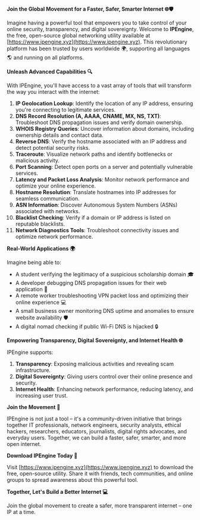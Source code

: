 **Join the Global Movement for a Faster, Safer, Smarter Internet 🌐🛡️**

Imagine having a powerful tool that empowers you to take control of your online security, transparency, and digital sovereignty. Welcome to **IPEngine**, the free, open-source global networking utility available at [https://www.ipengine.xyz](https://www.ipengine.xyz). This revolutionary platform has been trusted by users worldwide 🌍, supporting all languages 🌎 and running on all platforms.

**Unleash Advanced Capabilities 🔍**

With IPEngine, you'll have access to a vast array of tools that will transform the way you interact with the internet:

1.  **IP Geolocation Lookup**: Identify the location of any IP address, ensuring you're connecting to legitimate services.
2.  **DNS Record Resolution (A, AAAA, CNAME, MX, NS, TXT)**: Troubleshoot DNS propagation issues and verify domain ownership.
3.  **WHOIS Registry Queries**: Uncover information about domains, including ownership details and contact data.
4.  **Reverse DNS**: Verify the hostname associated with an IP address and detect potential security risks.
5.  **Traceroute**: Visualize network paths and identify bottlenecks or malicious activity.
6.  **Port Scanning**: Detect open ports on a server and potentially vulnerable services.
7.  **Latency and Packet Loss Analysis**: Monitor network performance and optimize your online experience.
8.  **Hostname Resolution**: Translate hostnames into IP addresses for seamless communication.
9.  **ASN Information**: Discover Autonomous System Numbers (ASNs) associated with networks.
10. **Blacklist Checking**: Verify if a domain or IP address is listed on reputable blacklists.
11. **Network Diagnostics Tools**: Troubleshoot connectivity issues and optimize network performance.

**Real-World Applications 🌍**

Imagine being able to:

*   A student verifying the legitimacy of a suspicious scholarship domain 🎓
*   A developer debugging DNS propagation issues for their web application 🚀
*   A remote worker troubleshooting VPN packet loss and optimizing their online experience 💻
*   A small business owner monitoring DNS uptime and anomalies to ensure website availability 🛡️
*   A digital nomad checking if public Wi-Fi DNS is hijacked 🔒

**Empowering Transparency, Digital Sovereignty, and Internet Health 🌐**

IPEngine supports:

1.  **Transparency**: Exposing malicious activities and revealing scam infrastructure.
2.  **Digital Sovereignty**: Giving users control over their online presence and security.
3.  **Internet Health**: Enhancing network performance, reducing latency, and increasing user trust.

**Join the Movement 🚀**

IPEngine is not just a tool – it's a community-driven initiative that brings together IT professionals, network engineers, security analysts, ethical hackers, researchers, educators, journalists, digital rights advocates, and everyday users. Together, we can build a faster, safer, smarter, and more open internet.

**Download IPEngine Today 📡**

Visit [https://www.ipengine.xyz](https://www.ipengine.xyz) to download the free, open-source utility. Share it with friends, tech communities, and online groups to spread awareness about this powerful tool.

**Together, Let's Build a Better Internet 💻**

Join the global movement to create a safer, more transparent internet – one IP at a time.
